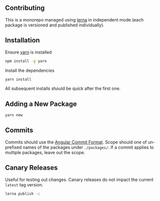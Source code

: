 ## Contributing

This is a monorepo managed using [lerna](https://github.com/lerna/lerna) in independent mode (each package is versioned and published individually).

## Installation

Ensure [yarn](https://yarnpkg.com/lang/en/) is installed

```bash
npm install -g yarn
```

Install the dependencies

```bash
yarn install
```

All subsequent installs should be quick after the first one.

## Adding a New Package

```bash
yarn new
```

## Commits

Commits should use the [Angular Commit Format](https://github.com/angular/angular/blob/master/CONTRIBUTING.md#type). Scope should one of un-prefixed names of the packages under `./packages/`. If a commit applies to multiple packages, leave out the scope.

## Canary Releases

Useful for testing out changes. Canary releases do not impact the current `latest` tag version.

```bash
lerna publish -c
```
